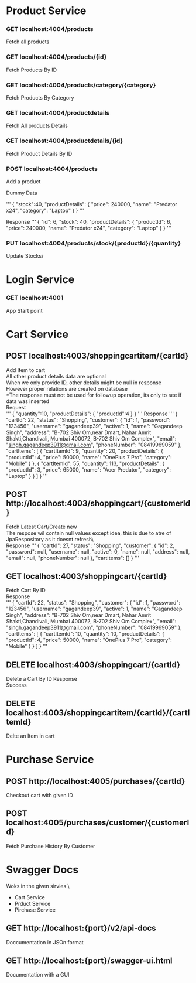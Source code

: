 # Product Service 

### GET localhost:4004/products
Fetch all products

### GET localhost:4004/products/{id}
Fetch Products By ID

### GET localhost:4004/products/category/{category}
Fetch Products By Category

### GET localhost:4004/productdetails
Fetch All products Details

### GET localhost:4004/productdetails/{id}
Fetch Product Details By ID

### POST localhost:4004/products
Add a product 

Dummy Data

'''
{
    "stock":40,
    "productDetails": {
    	"price": 240000,
    	"name": "Predator x24",
    	"category": "Laptop"
    }
}
'''

Response 
'''
{
    "id": 6,
    "stock": 40,
    "productDetails": {
        "productId": 6,
        "price": 240000,
        "name": "Predator x24",
        "category": "Laptop"
    }
}
'''

### PUT localhost:4004/products/stock/{productId}/{quantity}

Update Stocks\

# Login Service

### GET localhost:4001

App Start point

# Cart Service 

## POST localhost:4003/shoppingcartitem/{cartId}

Add Item to cart\
All other product details data are optional\
When we only provide ID, other details might be null in response\
However proper relations are created on database\
*The response must not be used for followup operation, its only to see if data was inserted\
Request\
'''
{
	"quantity":10,
	"productDetails": {
		"productId":4
	}
}
'''
Response 
'''
{
    "cartId": 22,
    "status": "Shopping",
    "customer": {
        "id": 1,
        "password": "123456",
        "username": "gagandeep39",
        "active": 1,
        "name": "Gagandeep Singh",
        "address": "B-702 Shiv Om,near Dmart, Nahar Amrit Shakti,Chandivali, Mumbai 400072, B-702 Shiv Om Complex",
        "email": "singh.gagandeep3911@gmail.com",
        "phoneNumber": "08419969059"
    },
    "cartItems": [
        {
            "cartItemId": 9,
            "quantity": 20,
            "productDetails": {
                "productId": 4,
                "price": 50000,
                "name": "OnePlus 7 Pro",
                "category": "Mobile"
            }
        },
        {
            "cartItemId": 55,
            "quantity": 113,
            "productDetails": {
                "productId": 3,
                "price": 65000,
                "name": "Acer Predator",
                "category": "Laptop"
            }
        }
    ]
}
'''
## POST http://localhost:4003/shoppingcart/{customerId}
Fetch Latest Cart/Create new\
The respose wil contain null values except idea, this is due to atre of JpaRespository as it doesnt refresh\            
Response
'''
{
    "cartId": 27,
    "status": "Shopping",
    "customer": {
        "id": 2,
        "password": null,
        "username": null,
        "active": 0,
        "name": null,
        "address": null,
        "email": null,
        "phoneNumber": null
    },
    "cartItems": []
}
'''

## GET localhost:4003/shoppingcart/{cartId}

Fetch Cart By ID\
Response\
'''
{
    "cartId": 22,
    "status": "Shopping",
    "customer": {
        "id": 1,
        "password": "123456",
        "username": "gagandeep39",
        "active": 1,
        "name": "Gagandeep Singh",
        "address": "B-702 Shiv Om,near Dmart, Nahar Amrit Shakti,Chandivali, Mumbai 400072, B-702 Shiv Om Complex",
        "email": "singh.gagandeep3911@gmail.com",
        "phoneNumber": "08419969059"
    },
    "cartItems": [
        {
            "cartItemId": 10,
            "quantity": 10,
            "productDetails": {
                "productId": 4,
                "price": 50000,
                "name": "OnePlus 7 Pro",
                "category": "Mobile"
            }
        }
    ]
}
'''
## DELETE localhost:4003/shoppingcart/{cartId}
Delete a Cart By ID 
Response\
Success

## DELETE localhost:4003/shoppingcartitem/{cartId}/{cartItemId}
Delte an Item in cart

# Purchase Service 

## POST http://localhost:4005/purchases/{cartId}
Checkout cart with given ID

## POST localhost:4005/purchases/customer/{customerId}
Fetch Purchase History By Customer

# Swagger Docs

Woks in the given sirvies \
- Cart Service
- Prduct Service 
- Pirchase Service 

## GET http://localhost:{port}/v2/api-docs

Doccumentation in JSOn format

## GET http://localhost:{port}/swagger-ui.html

Documentation with a GUI 

